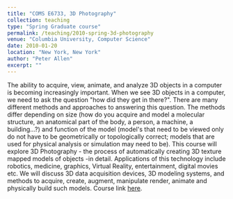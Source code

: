 ```yaml
---
title: "COMS E6733, 3D Photography"
collection: teaching
type: "Spring Graduate course"
permalink: /teaching/2010-spring-3d-photography
venue: "Columbia University, Computer Science"
date: 2010-01-20
location: "New York, New York"
author: "Peter Allen"
excerpt: ""
---
```


The ability to acquire, view, animate, and analyze 3D objects in a computer is becoming increasingly important. When we see 3D objects in a computer, we need to ask the question "how did they get in there?". There are many different methods and approaches to answering this question. The methods differ depending on size (how do you acquire and model a molecular structure, an anatomical part of the body, a person, a machine, a building...?) and function of the model (model's that need to be viewed only do not have to be geometrically or topologically correct; models that are used for physical analysis or simulation may need to be). This course will explore 3D Photography - the process of automatically creating 3D texture mapped models of objects -in detail. Applications of this technology include robotics, medicine, graphics, Virtual Reality, entertainment, digital movies etc. We will discuss 3D data acquisition devices, 3D modeling systems, and methods to acquire, create, augment, manipulate render, animate and physically build such models. Course link [here](http://www.cs.columbia.edu/~allen/S10/).
